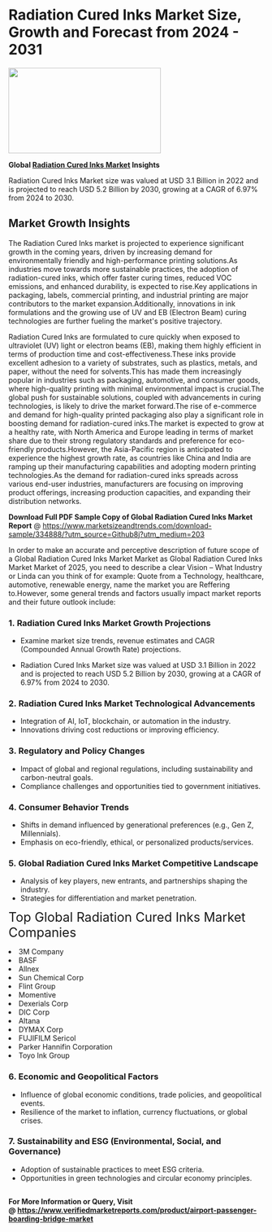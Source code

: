 <H1>Radiation Cured Inks Market Size, Growth and Forecast from 2024 - 2031</H1><img class="aligncenter size-medium wp-image-584254" src="https://thirdeyenews.in/wp-content/uploads/2024/09/Global-Market-Research-300x168.jpeg" alt="" width="300" height="168" /><p><strong>Global&nbsp;<a href="https://www.marketsizeandtrends.com/download-sample/334888/?utm_source=Github8j?utm_medium=203">Radiation Cured Inks Market</a> Insights</strong></p><p>Radiation Cured Inks Market size was valued at USD 3.1 Billion in 2022 and is projected to reach USD 5.2 Billion by 2030, growing at a CAGR of 6.97% from 2024 to 2030.</p><p><h2>Market Growth Insights</h2> <p>The Radiation Cured Inks market is projected to experience significant growth in the coming years, driven by increasing demand for environmentally friendly and high-performance printing solutions.As industries move towards more sustainable practices, the adoption of radiation-cured inks, which offer faster curing times, reduced VOC emissions, and enhanced durability, is expected to rise.Key applications in packaging, labels, commercial printing, and industrial printing are major contributors to the market expansion.Additionally, innovations in ink formulations and the growing use of UV and EB (Electron Beam) curing technologies are further fueling the market's positive trajectory.</p> <p>Radiation Cured Inks are formulated to cure quickly when exposed to ultraviolet (UV) light or electron beams (EB), making them highly efficient in terms of production time and cost-effectiveness.These inks provide excellent adhesion to a variety of substrates, such as plastics, metals, and paper, without the need for solvents.This has made them increasingly popular in industries such as packaging, automotive, and consumer goods, where high-quality printing with minimal environmental impact is crucial.The global push for sustainable solutions, coupled with advancements in curing technologies, is likely to drive the market forward.The rise of e-commerce and demand for high-quality printed packaging also play a significant role in boosting demand for radiation-cured inks.The market is expected to grow at a healthy rate, with North America and Europe leading in terms of market share due to their strong regulatory standards and preference for eco-friendly products.However, the Asia-Pacific region is anticipated to experience the highest growth rate, as countries like China and India are ramping up their manufacturing capabilities and adopting modern printing technologies.As the demand for radiation-cured inks spreads across various end-user industries, manufacturers are focusing on improving product offerings, increasing production capacities, and expanding their distribution networks.<p><span class=""><strong>Download Full PDF Sample Copy of Global Radiation Cured Inks Market Report</strong> @ <a href="https://www.marketsizeandtrends.com/download-sample/334888/?utm_source=Github8j?utm_medium=203" target="_blank">https://www.marketsizeandtrends.com/download-sample/334888/?utm_source=Github8j?utm_medium=203</a></span></p><p>In order to make an accurate and perceptive description of future scope of a Global&nbsp;Radiation Cured Inks Market Market as Global&nbsp;Radiation Cured Inks Market Market of 2025, you need to describe a clear Vision &ndash; What Industry or Linda can you think of for example: Quote from a Technology, healthcare, automotive, renewable energy, name the market you are Reffering to.However, some general trends and factors usually impact market reports and their future outlook include:</p><h3>1.&nbsp;<strong>Radiation Cured Inks Market Growth Projections</strong></h3><ul><li>Examine market size trends, revenue estimates and CAGR (Compounded Annual Growth Rate) projections.</li><li><p>Radiation Cured Inks Market size was valued at USD 3.1 Billion in 2022 and is projected to reach USD 5.2 Billion by 2030, growing at a CAGR of 6.97% from 2024 to 2030.</p></li></ul><h3>2.&nbsp;<strong>Radiation Cured Inks Market Technological Advancements</strong></h3><ul><li>Integration of AI, IoT, blockchain, or automation in the industry.</li><li>Innovations driving cost reductions or improving efficiency.</li></ul><h3>3.&nbsp;<strong>Regulatory and Policy Changes</strong></h3><ul><li>Impact of global and regional regulations, including sustainability and carbon-neutral goals.</li><li>Compliance challenges and opportunities tied to government initiatives.</li></ul><h3>4.&nbsp;<strong>Consumer Behavior Trends</strong></h3><ul><li>Shifts in demand influenced by generational preferences (e.g., Gen Z, Millennials).</li><li>Emphasis on eco-friendly, ethical, or personalized products/services.</li></ul><h3>5.&nbsp;<strong>Global Radiation Cured Inks Market Competitive Landscape</strong></h3><ul><li>Analysis of key players, new entrants, and partnerships shaping the industry.</li><li>Strategies for differentiation and market penetration.</li></ul><p data-pm-slice="1 1 []"><span style="color: inherit; font-family: inherit; font-size: 25px;">Top Global Radiation Cured Inks Market Companies</span></p><div class="" data-test-id=""><p><li>3M Company</li><li> BASF</li><li> Allnex</li><li> Sun Chemical Corp</li><li> Flint Group</li><li> Momentive</li><li> Dexerials Corp</li><li> DIC Corp</li><li> Altana</li><li> DYMAX Corp</li><li> FUJIFILM Sericol</li><li> Parker Hannifin Corporation</li><li> Toyo Ink Group</li></p></div><h3>6.&nbsp;<strong>Economic and Geopolitical Factors</strong></h3><ul><li>Influence of global economic conditions, trade policies, and geopolitical events.</li><li>Resilience of the market to inflation, currency fluctuations, or global crises.</li></ul><h3>7.&nbsp;<strong>Sustainability and ESG (Environmental, Social, and Governance)</strong></h3><ul><li>Adoption of sustainable practices to meet ESG criteria.</li><li>Opportunities in green technologies and circular economy principles.</li></ul><h2><strong style="font-size: 14px;">For More Information or Query, Visit @&nbsp;</strong><a style="background-color: #ffffff; font-size: 14px;" href="https://www.marketsizeandtrends.com/report/radiation-cured-inks-market/" target="_blank">https://www.verifiedmarketreports.com/product/airport-passenger-boarding-bridge-market</a></h2>